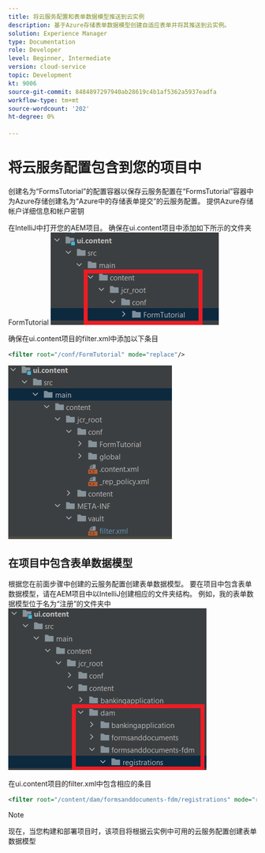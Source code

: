 ```yaml
---
title: 将云服务配置和表单数据模型推送到云实例
description: 基于Azure存储表单数据模型创建自适应表单并将其推送到云实例。
solution: Experience Manager
type: Documentation
role: Developer
level: Beginner, Intermediate
version: cloud-service
topic: Development
kt: 9006
source-git-commit: 8484897297940ab28619c4b1af5362a5937eadfa
workflow-type: tm+mt
source-wordcount: '202'
ht-degree: 0%

---
```



# 将云服务配置包含到您的项目中

创建名为“FormsTutorial”的配置容器以保存云服务配置在“FormsTutorial”容器中为Azure存储创建名为“Azure中的存储表单提交”的云服务配置。 提供Azure存储帐户详细信息和帐户密钥

在IntelliJ中打开您的AEM项目。 确保在ui.content项目中添加如下所示的文件夹FormTutorial
![cloud-services-configuration](assets/cloud-services-configuration.png)

确保在ui.content项目的filter.xml中添加以下条目

```xml
<filter root="/conf/FormTutorial" mode="replace"/>
```

![filter-xml](assets/ui-content-filter.png)

## 在项目中包含表单数据模型

根据您在前面步骤中创建的云服务配置创建表单数据模型。 要在项目中包含表单数据模型，请在AEM项目中以IntelliJ创建相应的文件夹结构。 例如，我的表单数据模型位于名为“注册”的文件夹中
![fdm-content](assets/ui-content-fdm.png)

在ui.content项目的filter.xml中包含相应的条目

```xml
<filter root="/content/dam/formsanddocuments-fdm/registrations" mode="replace"/>
```


>[!NOTE]
>
>现在，当您构建和部署项目时，该项目将根据云实例中可用的云服务配置创建表单数据模型
